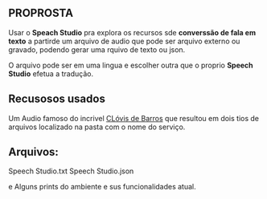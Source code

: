 ## PROPROSTA

Usar o **Speach Studio** pra explora os recursos sde **converssão de fala em texto** a partirde um arquivo de audio que pode ser arquivo externo ou gravado, podendo gerar uma rquivo de texto ou json.

O arquivo pode ser em uma lingua e escolher outra que o proprio **Speech Studio** efetua a tradução.

## Recusosos usados

Um Audio famoso do incrivel [CLóvis de Barros](https://www.youtube.com/shorts/WUFKUbzch0Q) que resultou em dois tios de arquivos localizado na pasta com o nome do serviço.

## Arquivos:

Speech Studio.txt
Speech Studio.json

e Alguns prints do ambiente e sus funcionalidades atual.
